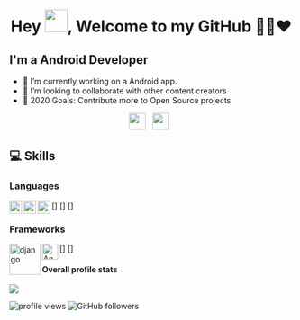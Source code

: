 <h1 align="center">Hey <img src="https://raw.githubusercontent.com/soumyadip007/soumyadip007/master/Hi.gif" width="40px" />, Welcome to my GitHub 👨‍💻❤️</h1>

## I'm a Android Developer
- 🔭 I’m currently working on a Android app.
- 👯 I’m looking to collaborate with other content creators
- 🥅 2020 Goals: Contribute more to Open Source projects

<p align="center">
<a href="https://twitter.com/bhaskarjha514"><img height="30" src="https://raw.githubusercontent.com/soumyadip007/soumyadip007/master/img/social/t.jpg"></a>&nbsp;&nbsp;
<a href="https://www.linkedin.com/in/bhaskarjha514/"><img height="30" src="https://raw.githubusercontent.com/soumyadip007/soumyadip007/master/img/social/l.png"></a>&nbsp;&nbsp;
</p>

## 💻 Skills

### Languages
[<img align="left" alt="Python" width="22px" src="https://github.com/abranhe/programming-languages-logos/blob/master/src/python/python_64x64.png" />]
[<img align="left" alt="Kotlin" width="22px" src="https://github.com/abranhe/programming-languages-logos/blob/master/src/kotlin/kotlin_64x64.png" />]
[<img align="left" alt="Java" width="22px" src="https://github.com/abranhe/programming-languages-logos/blob/master/src/java/java_64x64.png" />]
<br>
### Frameworks
[<img align="left" alt="django" width="55px" src="https://www.djangoproject.com/m/img/logos/django-logo-negative.png" />]
[<img align="left" alt="Android" width="28px" src="https://user-images.githubusercontent.com/35396885/90538521-4ced7680-e19c-11ea-929f-e7b49030efcf.png" />]
<br>

#### Overall profile stats
![](https://github-readme-stats.vercel.app/api?username=bhaskarjha514&count_private=true&theme=merko&show_icons=true&hide=prs)

<img src="https://gpvc.arturio.dev/bhaskarjha514" alt="profile views"/>  <img alt="GitHub followers" src="https://img.shields.io/github/followers/AjjuSingh?style=social"/> 



